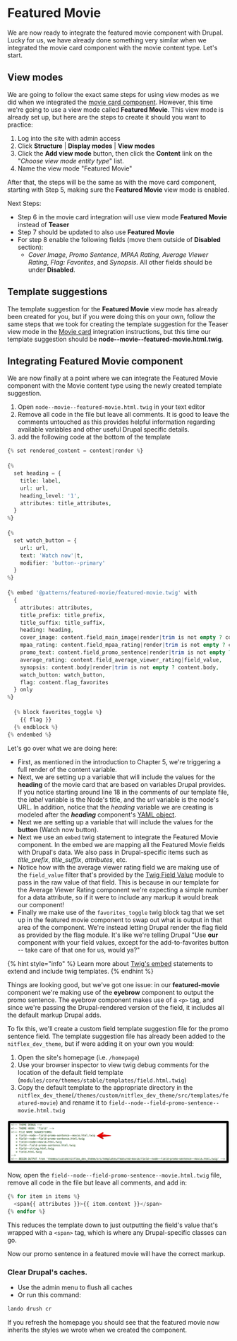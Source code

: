 # Featured Movie

We are now ready to integrate the featured movie component with Drupal. Lucky for us, we have already done something very similar when we integrated the movie card component with the movie content type. Let's start.

## View modes

We are going to follow the exact same steps for using view modes as we did when we integrated the [movie card component](https://mariohernandez.gitbook.io/components/chapter-6/integrating-components/movie-card#integrating-the-movie-content-type). However, this time we're going to use a view mode called **Featured Movie**. This view mode is already set up, but here are the steps to create it should you want to practice:

1. Log into the site with admin access
2. Click **Structure** \| **Display modes** \| **View modes**
3. Click the **Add view mode** button, then click the **Content** link on the "_Choose view mode entity type_" list.
4. Name the view mode "Featured Movie"

After that, the steps will be the same as with the move card component, starting with Step 5, making sure the **Featured Movie** view mode is enabled.

Next Steps:

* Step 6 in the movie card integration will use view mode **Featured Movie** instead of **Teaser**
* Step 7 should be updated to also use **Featured Movie**
* For step 8 enable the following fields \(move them outside of **Disabled** section\):
  * _Cover Image_, _Promo Sentence_, _MPAA Rating_, _Average Viewer Rating_, _Flag: Favorites_, and _Synopsis_. All other fields should be under **Disabled**.

## Template suggestions

The template suggestion for the **Featured Movie** view mode has already been created for you, but if you were doing this on your own, follow the same steps that we took for creating the template suggestion for the Teaser view mode in the [Movie card](https://mariohernandez.gitbook.io/components/~/drafts/-L_5auZz2Ggm-Z6dxctc/primary/chapter-6/integrating-components/movie-card#template-suggestions) integration instructions, but this time our template suggestion should be **node--movie--featured-movie.html.twig**.

## Integrating Featured Movie component

We are now finally at a point where we can integrate the Featured Movie component with the Movie content type using the newly created template suggestion.

1. Open `node--movie--featured-movie.html.twig` in your text editor
2. Remove all code in the file but leave all comments. It is good to leave the comments untouched as this provides helpful information regarding available variables and other useful Drupal specific details.
3. add the following code at the bottom of the template

```php
{% set rendered_content = content|render %}

{%
  set heading = {
    title: label,
    url: url,
    heading_level: '1',
    attributes: title_attributes,
  }
%}

{%
  set watch_button = {
    url: url,
    text: 'Watch now'|t,
    modifier: 'button--primary'
  }
%}

{% embed '@patterns/featured-movie/featured-movie.twig' with
  {
    attributes: attributes,
    title_prefix: title_prefix,
    title_suffix: title_suffix,
    heading: heading,
    cover_image: content.field_main_image|render|trim is not empty ? content.field_main_image,
    mpaa_rating: content.field_mpaa_rating|render|trim is not empty ? content.field_mpaa_rating,
    promo_text: content.field_promo_sentence|render|trim is not empty ? content.field_promo_sentence,
    average_rating: content.field_average_viewer_rating|field_value,
    synopsis: content.body|render|trim is not empty ? content.body,
    watch_button: watch_button,
    flag: content.flag_favorites
  } only
%}

  {% block favorites_toggle %}
    {{ flag }}
  {% endblock %}
{% endembed %}
```

Let's go over what we are doing here:

* First, as mentioned in the introduction to Chapter 5, we're triggering a full render of the content variable.
* Next, we are setting up a variable that will include the values for the **heading** of the movie card that are based on variables Drupal provides. If you notice starting around line 18 in the comments of our template file, the _label_ variable is the Node's title, and the _url_ variable is the node's URL. In addition, notice that the _heading_ variable we are creating is modeled after the _**heading**_ component's [YAML object](https://mariohernandez.gitbook.io/components/~/drafts/-L_4qJ97wL1R7eH6ZDkg/primary/chapter-4/building-components/2-heading#improving-the-heading-component).
* Next we are setting up a variable that will include the values for the **button** \(Watch now button\).
* Next we use an `embed` twig statement to integrate the Featured Movie component. In the embed we are mapping all the Featured Movie fields with Drupal's data. We also pass in Drupal-specific items such as _title\_prefix_, _title\_suffix_, _attributes_, etc.
* Notice how with the average viewer rating field we are making use of the `field_value` filter that's provided by the [Twig Field Value](https://www.drupal.org/project/twig_field_value) module to pass in the raw value of that field. This is because in our template for the Average Viewer Rating component we're expecting a simple number for a data attribute, so if it were to include any markup it would break our component!
* Finally we make use of the `favorites_toggle` twig block tag that we set up in the featured movie component to swap out what is output in that area of the component. We're instead letting Drupal render the flag field as provided by the flag module. It's like we're telling Drupal "Use **our** component with your field values, except for the add-to-favorites button -- take care of that one for us, would ya?"

{% hint style="info" %}
Learn more about [Twig's embed](https://twig.symfony.com/doc/2.x/tags/embed.html) statements to extend and include twig templates.
{% endhint %}

Things are looking good, but we've got one issue: in our **featured-movie** component we're making use of the **eyebrow** component to output the promo sentence. The eyebrow component makes use of a `<p>` tag, and since we're passing the Drupal-rendered version of the field, it includes all the default markup Drupal adds.

To fix this, we'll create a custom field template suggestion file for the promo sentence field. The template suggestion file has already been added to the `nitflex_dev_theme`, but if were adding it on your own you would:

1. Open the site's homepage \(i.e. `/homepage`\)
2. Use your browser inspector to view twig debug comments for the location of the default field template \(`modules/core/themes/stable/templates/field.html.twig`\)
3. Copy the default template to the appropriate directory in the `nitflex_dev_theme`\(`/themes/custom/nitflex_dev_theme/src/templates/featured-movie`\) and rename it to `field--node--field-promo-sentence--movie.html.twig`

![Field template suggestion](../../.gitbook/assets/featured-movie-title-field%20%281%29.png)

Now, open the `field--node--field-promo-sentence--movie.html.twig` file, remove all code in the file but leave all comments, and add in:

```php
{% for item in items %}
  <span{{ attributes }}>{{ item.content }}</span>
{% endfor %}
```

This reduces the template down to just outputting the field's value that's wrapped with a `<span>` tag, which is where any Drupal-specific classes can go.

Now our promo sentence in a featured movie will have the correct markup.

### Clear Drupal's caches.

* Use the admin menu to flush all caches
* Or run this command:

```bash
lando drush cr
```

If you refresh the homepage you should see that the featured movie now inherits the styles we wrote when we created the component.

